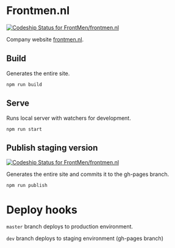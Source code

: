# Frontmen.nl

[ ![Codeship Status for FrontMen/frontmen.nl](https://app.codeship.com/projects/37868110-a3af-0136-97b3-528378174b28/status?branch=master)](https://app.codeship.com/projects/307487)

Company website [frontmen.nl](https://www.frontmen.nl).


## Build
Generates the entire site.

`npm run build`

## Serve
Runs local server with watchers for development.

`npm run start`

## Publish staging version
[ ![Codeship Status for FrontMen/frontmen.nl](https://app.codeship.com/projects/37868110-a3af-0136-97b3-528378174b28/status?branch=dev)](https://app.codeship.com/projects/307487)

Generates the entire site and commits it to the gh-pages branch.

`npm run publish`

# Deploy hooks
`master` branch deploys to production environment.

`dev` branch deploys to staging environment (gh-pages branch)

